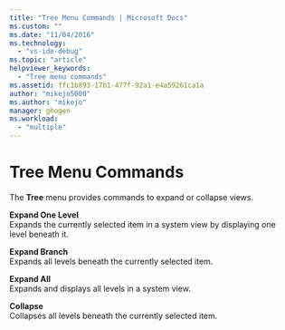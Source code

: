 ```yaml
---
title: "Tree Menu Commands | Microsoft Docs"
ms.custom: ""
ms.date: "11/04/2016"
ms.technology: 
  - "vs-ide-debug"
ms.topic: "article"
helpviewer_keywords: 
  - "Tree menu commands"
ms.assetid: ffc1b893-17b1-477f-92a1-e4a59261ca1a
author: "mikejo5000"
ms.author: "mikejo"
manager: ghogen
ms.workload: 
  - "multiple"
---
```

# Tree Menu Commands
The **Tree** menu provides commands to expand or collapse views.  
  
 **Expand One Level**  
 Expands the currently selected item in a system view by displaying one level beneath it.  
  
 **Expand Branch**  
 Expands all levels beneath the currently selected item.  
  
 **Expand All**  
 Expands and displays all levels in a system view.  
  
 **Collapse**  
 Collapses all levels beneath the currently selected item.